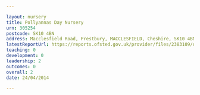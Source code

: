 ```yaml
---

layout: nursery
title: Pollyannas Day Nursery
urn: 305254
postcode: SK10 4BN
address: Macclesfield Road, Prestbury, MACCLESFIELD, Cheshire, SK10 4BN
latestReportUrl: https://reports.ofsted.gov.uk/provider/files/2383109/urn/305254.pdf
teaching: 0
development: 0
leadership: 2
outcomes: 0
overall: 2
date: 24/04/2014

---
```

